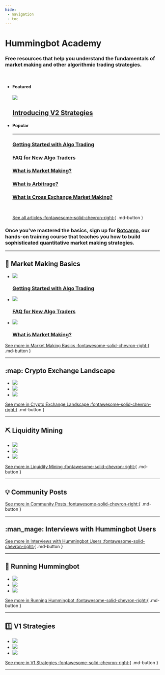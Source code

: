 ```yaml
---
hide:
 - navigation
 - toc
---
```


# Hummingbot Academy

### Free resources that help you understand the fundamentals of **market making** and other algorithmic trading strategies.

<br />

<div class="grid two-thirds cards" markdown>

-   #### Featured
    
    [![](/assets/thumbnails/composable-mm.jpg)](/blog/introducing-v2-strategies)

    ## [Introducing V2 Strategies](/blog/introducing-v2-strategies)

-   #### Popular

    ---

    ### [Getting Started with Algo Trading](/blog/getting-started-with-algo-trading/)

    ### [FAQ for New Algo Traders](/blog/faq-for-new-crypto-algo-traders/)

    ### [What is Market Making?](/blog/what-is-market-making/)

    ### [What is Arbitrage?](/blog/what-is-arbitrage/)

    ### [What is Cross Exchange Market Making?](/blog/what-is-cross-exchange-market-making/)

    <br />

    [See all articles :fontawesome-solid-chevron-right:](all.md){ .md-button }

</div>

### Once you've mastered the basics, sign up for **[Botcamp](/botcamp)**, our hands-on training course that teaches you how to build sophisticated quantitative market making strategies.

---

## :thinking: Market Making Basics

<div class="grid cards" markdown>

-   [![](/blog/getting-started-with-algo-trading/image0.jpg)](/blog/getting-started-with-algo-trading/)

    ### [Getting Started with Algo Trading](/blog/getting-started-with-algo-trading/)

-   [![](/blog/faq-for-new-crypto-algo-traders/cover.jpeg)](/blog/faq-for-new-crypto-algo-traders/)

    ### [FAQ for New Algo Traders](/blog/faq-for-new-crypto-algo-traders/)

-   [![](/blog/what-is-market-making/cover.png)](/blog/what-is-market-making/)

    ### [What is Market Making?](/blog/what-is-market-making/)

</div>

[See more in Market Making Basics :fontawesome-solid-chevron-right:](/academy/all/#algo-trading-basics){ .md-button }

---

## :map: Crypto Exchange Landscape

<div class="grid cards" markdown>

-   [![](/assets/brand/hummingbot.png)](/blog/2018/12/24/hummingbot-whitepaper/)
-   [![](/blog/2019-04-crypto-exchange-types/cbot-trading-pit.png)](/blog/2019/04/24/exchange-types-explained-clob-rfq-and-amm/)
-   [![](/blog/2020-02-crypto-market-marker-list/market-makers.jpg)](/blog/2023/01/01/mapping-the-crypto-market-maker-landscape/)

</div>

[See more in Crypto Exchange Landscape :fontawesome-solid-chevron-right:](/academy/all/#crypto-industry-landscape){ .md-button }

---

## :pick: Liquidity Mining

<div class="grid cards" markdown>

-   [![](/assets/brand/liquidity-mining.png)](/blog/2019/10/31/liquidity-mining-whitepaper/)
-   [![](/blog/2020-08-liquidity-mining-hummingbot-vs-defi/hummingbot-vs-defi-1.jpg)](/blog/2020/08/03/understanding-liquidity-mining/)
-   [![](/blog/2020-10-liquidity-mining-hummingbot-defi-automated-market-maker-impermanent-loss/hummingbot-vs-defi-2.jpg)](/blog/2020/10/16/liquidity-mining-in-defi-vs-cefi/)

</div>

[See more in Liquidity Mining :fontawesome-solid-chevron-right:](/academy/all/#liquidity-mining-and-market-maker-incentives){ .md-button }

---

## :bulb: Community Posts

<div class="grid cards" markdown>


</div>

[See more in Community Posts :fontawesome-solid-chevron-right:](#){ .md-button }

---

## :man_mage: Interviews with Hummingbot Users

<div class="grid cards" markdown>


</div>

[See more in Interviews with Hummingbot Users :fontawesome-solid-chevron-right:](#){ .md-button }

---

## :robot: Running Hummingbot

<div class="grid cards" markdown>

-   [![](/blog/academy-measure-performance-crypto-trading/cover.jpg)](/blog/2023/01/01/managing-performance-in-crypto-trading/)
-   [![](/blog/academy-managing-orders/Cover.png)](/blog/2023/01/01/how-to-manage-your-orders/)
-   [![](/blog/academy-commands-and-config-price-source/pricesource.jpg)](/blog/2023/01/01/configuring-the-price-source-feature-in-hummingbot/)

</div>

[See more in Running Hummingbot :fontawesome-solid-chevron-right:](#){ .md-button }

---

## :one: V1 Strategies

<div class="grid cards" markdown>

-   [![](/blog/academy-strategy-2-cross-exchange-market-making/image_2.jpg)](/blog/2023/01/01/use-the-cross-exchange-market-making-xemm-strategy-to-lower-risk/)
-   [![](/blog/academy-avellaneda-stoikov-market-making-strategy/cover.png)](/blog/2023/01/01/a-comprehensive-guide-to-avellaneda-stoikovs-market-making-strategy/)
-   [![](/blog/academy-spot-perpetual-protocol-guide/cover.png)](/blog/2023/01/01/how-to-use-the-new-spot-perpetual-arbitrage-strategy/)

</div>

[See more in V1 Strategies  :fontawesome-solid-chevron-right:](#){ .md-button }

---
